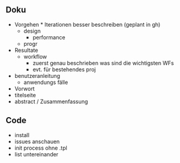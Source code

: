 Doku
----

* Vorgehen
        * Iterationen besser beschreiben (geplant in gh)
    * design
        * performance
    * progr
* Resultate
    * workflow
        * zuerst genau beschrieben was sind die wichtigsten WFs
        * evt. für bestehendes proj
* benutzeranleitung
    * anwendungs fälle
* Vorwort
* titelseite
* abstract / Zusammenfassung


Code
----
* install
* issues anschauen
* init process ohne .tpl
* list untereinander
